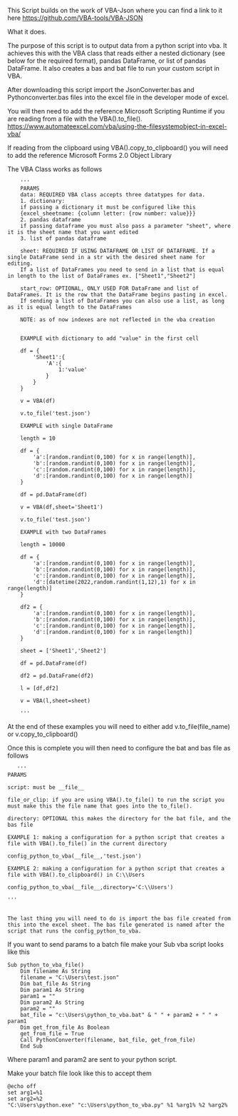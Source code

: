 This Script builds on the work of VBA-Json where you can find a link to it here https://github.com/VBA-tools/VBA-JSON 

What it does.

The purpose of this script is to output data from a python script into vba. It achieves this with the VBA class that reads either a nested dictionary
(see below for the required format), pandas DataFrame, or list of pandas DataFrame. It also creates a bas and bat file to run your custom script in VBA.

After downloading this script import the JsonConverter.bas and Pythonconverter.bas files into the excel file in the developer mode of excel. 

You will then need to add the reference Microsoft Scripting Runtime if you are reading from a file with the VBA().to_file(). https://www.automateexcel.com/vba/using-the-filesystemobject-in-excel-vba/

If reading from the clipboard using VBA().copy_to_clipboard() you will need to add the reference Microsoft Forms 2.0 Object Library


The VBA Class works as follows


        '''
        PARAMS
        data: REQUIRED VBA class accepts three datatypes for data.
        1. dictionary:
        if passing a dictionary it must be configured like this
        {excel_sheetname: {column letter: {row number: value}}}
        2. pandas dataframe
        if passing dataframe you must also pass a parameter "sheet", where it is the sheet name that you want edited
        3. list of pandas dataframe

        sheet: REQUIRED IF USING DATAFRAME OR LIST OF DATAFRAME. If a single DataFrame send in a str with the desired sheet name for editing.
        If a list of DataFrames you need to send in a list that is equal in length to the list of DataFrames ex. ["Sheet1","Sheet2"]
        
        start_row: OPTIONAL, ONLY USED FOR DataFrame and list of DataFrames. It is the row that the DataFrame begins pasting in excel.
        If sending a list of DataFrames you can also use a list, as long as it is equal length to the DataFrames

        NOTE: as of now indexes are not reflected in the vba creation

        
        EXAMPLE with dictionary to add "value" in the first cell
        
        df = {
            'Sheet1':{
                'A':{
                    1:'value'
                }
            }
        }

        v = VBA(df)

        v.to_file('test.json')

        EXAMPLE with single DataFrame
        
        length = 10

        df = {
            'a':[random.randint(0,100) for x in range(length)],
            'b':[random.randint(0,100) for x in range(length)],
            'c':[random.randint(0,100) for x in range(length)],
            'd':[random.randint(0,100) for x in range(length)]
        }

        df = pd.DataFrame(df)

        v = VBA(df,sheet='Sheet1')

        v.to_file('test.json')

        EXAMPLE with two DataFrames
        
        length = 10000

        df = {
            'a':[random.randint(0,100) for x in range(length)],
            'b':[random.randint(0,100) for x in range(length)],
            'c':[random.randint(0,100) for x in range(length)],
            'd':[datetime(2022,random.randint(1,12),1) for x in range(length)]
        }

        df2 = {
            'a':[random.randint(0,100) for x in range(length)],
            'b':[random.randint(0,100) for x in range(length)],
            'c':[random.randint(0,100) for x in range(length)],
            'd':[random.randint(0,100) for x in range(length)]
        }

        sheet = ['Sheet1','Sheet2']

        df = pd.DataFrame(df)

        df2 = pd.DataFrame(df2)

        l = [df,df2]

        v = VBA(l,sheet=sheet)

        '''
        
        
   At the end of these examples you will need to either add v.to_file(file_name) or v.copy_to_clipboard()
   
   Once this is complete you will then need to configure the bat and bas file as follows
   
       '''
    PARAMS

    script: must be __file__

    file_or_clip: if you are using VBA().to_file() to run the script you must make this the file name that goes into the to_file(). 

    directory: OPTIONAL this makes the directory for the bat file, and the bas file 

    EXAMPLE 1: making a configuration for a python script that creates a file with VBA().to_file() in the current directory

    config_python_to_vba(__file__,'test.json')

    EXAMPLE 2: making a configuration for a python script that creates a file with VBA().to_clipboard() in C:\\Users

    config_python_to_vba(__file__,directory='C:\\Users')
    
    '''
    
    
    The last thing you will need to do is import the bas file created from this into the excel sheet. The bas file generated is named after the script that runs the config_python_to_vba.
    
    
    
If you want to send params to a batch file make your Sub vba script looks like this
```
Sub python_to_vba_file()
    Dim filename As String
    filename = "C:\Users\test.json"
    Dim bat_file As String
    Dim param1 As String
    param1 = ""
    Dim param2 As String
    param2 = ""
    bat_file = "c:\Users\python_to_vba.bat" & " " + param2 + " " + param1
    Dim get_from_file As Boolean
    get_from_file = True
    Call PythonConverter(filename, bat_file, get_from_file)
    End Sub
 ```
 Where param1 and param2 are sent to your python script.
 
 Make your batch file look like this to accept them
 ```
 @echo off
set arg1=%1
set arg2=%2
"C:\Users\python.exe" "c:\Users\python_to_vba.py" %1 %arg1% %2 %arg2%
```

   
   
   
   
   
